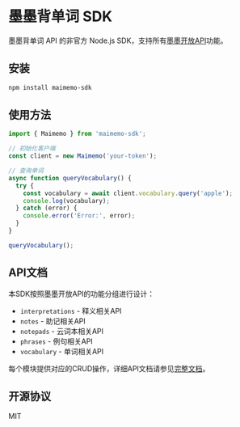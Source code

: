 # 墨墨背单词 SDK

墨墨背单词 API 的非官方 Node.js SDK，支持所有[墨墨开放API](https://open.maimemo.com/#/)功能。

## 安装

```bash
npm install maimemo-sdk
```

## 使用方法

```typescript
import { Maimemo } from 'maimemo-sdk';

// 初始化客户端
const client = new Maimemo('your-token');

// 查询单词
async function queryVocabulary() {
  try {
    const vocabulary = await client.vocabulary.query('apple');
    console.log(vocabulary);
  } catch (error) {
    console.error('Error:', error);
  }
}

queryVocabulary();
```

## API文档

本SDK按照墨墨开放API的功能分组进行设计：

- `interpretations` - 释义相关API
- `notes` - 助记相关API
- `notepads` - 云词本相关API
- `phrases` - 例句相关API
- `vocabulary` - 单词相关API

每个模块提供对应的CRUD操作，详细API文档请参见[完整文档](./docs/user_guide.md)。

## 开源协议

MIT 